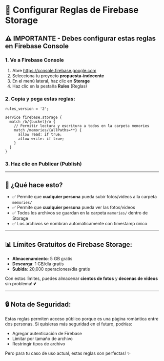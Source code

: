 # 🔐 Configurar Reglas de Firebase Storage

## ⚠️ IMPORTANTE - Debes configurar estas reglas en Firebase Console

### 1. Ve a Firebase Console
1. Abre https://console.firebase.google.com
2. Selecciona tu proyecto **propuesta-indecente**
3. En el menú lateral, haz clic en **Storage**
4. Haz clic en la pestaña **Rules** (Reglas)

### 2. Copia y pega estas reglas:

```
rules_version = '2';

service firebase.storage {
  match /b/{bucket}/o {
    // Permitir lectura y escritura a todos en la carpeta memories
    match /memories/{allPaths=**} {
      allow read: if true;
      allow write: if true;
    }
  }
}
```

### 3. Haz clic en **Publicar** (Publish)

---

## 🎯 ¿Qué hace esto?

- ✅ Permite que **cualquier persona** pueda subir fotos/videos a la carpeta `memories/`
- ✅ Permite que **cualquier persona** pueda ver las fotos/videos
- ✅ Todos los archivos se guardan en la carpeta `memories/` dentro de Storage
- ✅ Los archivos se nombran automáticamente con timestamp único

---

## 📊 Límites Gratuitos de Firebase Storage:

- **Almacenamiento**: 5 GB gratis
- **Descarga**: 1 GB/día gratis
- **Subida**: 20,000 operaciones/día gratis

Con estos límites, puedes almacenar **cientos de fotos** y **decenas de videos** sin problema! 💕

---

## 🔒 Nota de Seguridad:

Estas reglas permiten acceso público porque es una página romántica entre dos personas.
Si quisieras más seguridad en el futuro, podrías:
- Agregar autenticación de Firebase
- Limitar por tamaño de archivo
- Restringir tipos de archivo

Pero para tu caso de uso actual, estas reglas son perfectas! ✨

